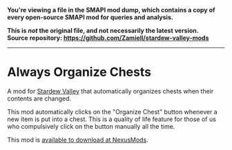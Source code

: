 **You're viewing a file in the SMAPI mod dump, which contains a copy of every open-source SMAPI mod
for queries and analysis.**

**This is _not_ the original file, and not necessarily the latest version.**  
**Source repository: https://github.com/Zamiell/stardew-valley-mods**

----

# Always Organize Chests

A mod for [Stardew Valley](https://www.stardewvalley.net/) that automatically organizes chests when their contents are changed.

This mod automatically clicks on the "Organize Chest" button whenever a new item is put into a chest. This is a quality of life feature for those of us who compulsively click on the button manually all the time.

This mod is [available to download at NexusMods](https://www.nexusmods.com/stardewvalley/mods/21207).
